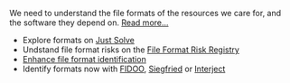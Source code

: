 We need to understand the file formats of the resources we care for, and the software they depend on. [Read more...](formats_main.html)

* Explore formats on [Just Solve](http://justsolve.archiveteam.org)
* Undstand file format risks on the [File Format Risk Registry](http://wiki.opf-labs.org/display/TR/OPF+File+Format+Risk+Registry)
* [Enhance file format identification](fileformatid_main.html)
* Identify formats now with [FIDOO](http://www.techmaurice.com/fidoo/), [Siegfried](http://www.itforarchivists.com/siegfried) or [Interject](http://www.webarchive.org.uk/interject/inspect/)

